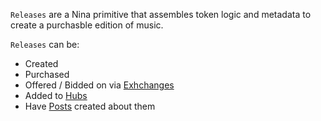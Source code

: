 `Releases` are a Nina primitive that assembles token logic and metadata to create a purchasble edition of music.

`Releases` can be:
  - Created
  - Purchased
  - Offered / Bidded on via [Exhchanges](/#tags/Exchanges)
  - Added to [Hubs](/#tags/Hubs)
  - Have [Posts](/@tags/Posts) created about them
